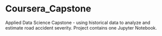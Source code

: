 # Coursera_Capstone
Applied Data Science Capstone - using historical data to analyze and estimate road accident severity.
Project contains one Jupyter Notebook.
